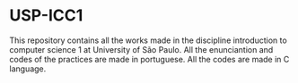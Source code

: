 # USP-ICC1

This repository contains all the works made in the discipline introduction to computer science 1 at University of São Paulo. All the enunciantion and codes of the practices are made in portuguese. All the codes are made in C language.
